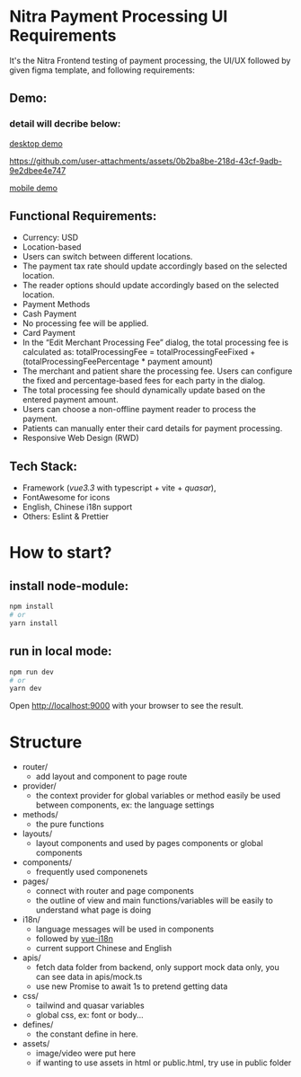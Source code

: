 # Nitra Payment Processing UI Requirements

It's the Nitra Frontend testing of payment processing, the UI/UX followed by given figma template, and following requirements:

## Demo:

### detail will decribe below:

[desktop demo](https://github.com/chung-shih-jou/nitra-frontend-test/blob/main/desktop-demo.mov)

https://github.com/user-attachments/assets/0b2ba8be-218d-43cf-9adb-9e2dbee4e747


[mobile demo](https://github.com/chung-shih-jou/nitra-frontend-test/blob/main/mobile-demo.mov)

## Functional Requirements:

- Currency: USD
- Location-based
- Users can switch between different locations.
- The payment tax rate should update accordingly based on the selected location.
- The reader options should update accordingly based on the selected location.
- Payment Methods
- Cash Payment
- No processing fee will be applied.
- Card Payment
- In the “Edit Merchant Processing Fee” dialog, the total processing fee is calculated as: totalProcessingFee = totalProcessingFeeFixed + (totalProcessingFeePercentage \* payment amount)
- The merchant and patient share the processing fee. Users can configure the fixed and percentage-based fees for each party in the dialog.
- The total processing fee should dynamically update based on the entered payment amount.
- Users can choose a non-offline payment reader to process the payment.
- Patients can manually enter their card details for payment processing.
- Responsive Web Design (RWD)

## Tech Stack:

- Framework (_vue3.3_ with typescript + vite + *quasar*),
- FontAwesome for icons
- English, Chinese i18n support
- Others: Eslint & Prettier

# How to start?

## install node-module:

```bash
npm install
# or
yarn install
```

## run in local mode:

```bash
npm run dev
# or
yarn dev
```

Open [http://localhost:9000](http://localhost:9000) with your browser to see the result.


# Structure

- router/
    - add layout and component to page route
- provider/
    - the context provider for global variables or method easily be used between components, ex: the language settings
- methods/
    - the pure functions 
- layouts/
    - layout components and used by pages components or global components
- components/
    - frequently used componenets
- pages/
    - connect with router and page components
    - the outline of view and main functions/variables will be easily to understand what page is doing
- i18n/
    - language messages will be used in components
    - followed by [vue-i18n](https://quasar.dev/options/app-internationalization#introduction)
    - current support Chinese and English
- apis/
    - fetch data folder from backend, only support mock data only, you can see data in apis/mock.ts
    - use new Promise to await 1s to pretend getting data
- css/
    - tailwind and quasar variables
    - global css, ex: font or body...
- defines/
    - the constant define in here.
- assets/
    - image/video were put here
    - if wanting to use assets in html or public.html, try use in public folder
